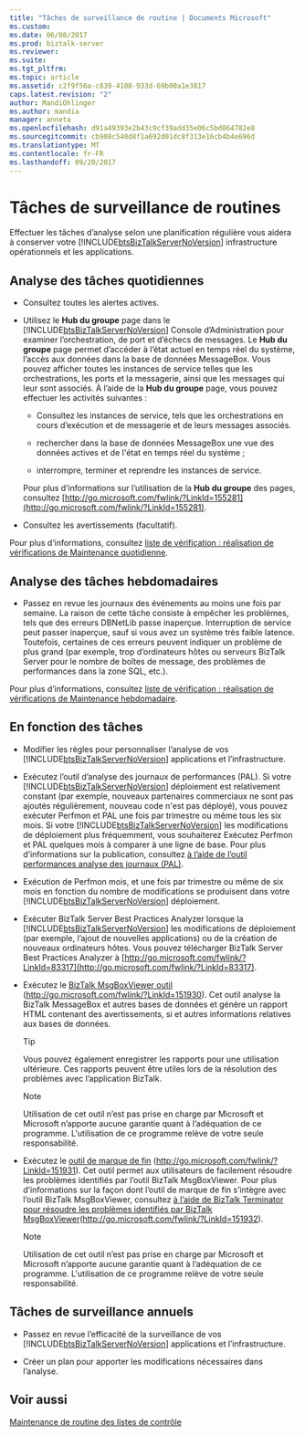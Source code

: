 ```yaml
---
title: "Tâches de surveillance de routine | Documents Microsoft"
ms.custom: 
ms.date: 06/08/2017
ms.prod: biztalk-server
ms.reviewer: 
ms.suite: 
ms.tgt_pltfrm: 
ms.topic: article
ms.assetid: c2f9f56a-c839-4108-933d-69b00a1e3817
caps.latest.revision: "2"
author: MandiOhlinger
ms.author: mandia
manager: anneta
ms.openlocfilehash: d91a49393e2b43c9cf39add35e06c5bd864782e8
ms.sourcegitcommit: cb908c540d8f1a692d01dc8f313e16cb4b4e696d
ms.translationtype: MT
ms.contentlocale: fr-FR
ms.lasthandoff: 09/20/2017
---
```

# <a name="routine-monitoring-tasks"></a>Tâches de surveillance de routines
Effectuer les tâches d’analyse selon une planification régulière vous aidera à conserver votre [!INCLUDE[btsBizTalkServerNoVersion](../includes/btsbiztalkservernoversion-md.md)] infrastructure opérationnels et les applications.  
  
## <a name="daily-monitoring-tasks"></a>Analyse des tâches quotidiennes  
  
-   Consultez toutes les alertes actives.  
  
-   Utilisez le **Hub du groupe** page dans le [!INCLUDE[btsBizTalkServerNoVersion](../includes/btsbiztalkservernoversion-md.md)] Console d’Administration pour examiner l’orchestration, de port et d’échecs de messages. Le **Hub du groupe** page permet d’accéder à l’état actuel en temps réel du système, l’accès aux données dans la base de données MessageBox. Vous pouvez afficher toutes les instances de service telles que les orchestrations, les ports et la messagerie, ainsi que les messages qui leur sont associés. À l’aide de la **Hub du groupe** page, vous pouvez effectuer les activités suivantes :  
  
    -   Consultez les instances de service, tels que les orchestrations en cours d’exécution et de messagerie et de leurs messages associés.  
  
    -   rechercher dans la base de données MessageBox une vue des données actives et de l'état en temps réel du système ;  
  
    -   interrompre, terminer et reprendre les instances de service.  
  
     Pour plus d’informations sur l’utilisation de la **Hub du groupe** des pages, consultez [http://go.microsoft.com/fwlink/?LinkId=155281](http://go.microsoft.com/fwlink/?LinkId=155281).  
  
-   Consultez les avertissements (facultatif).  
  
 Pour plus d’informations, consultez [liste de vérification : réalisation de vérifications de Maintenance quotidienne](../technical-guides/checklist-performing-daily-maintenance-checks.md).  
  
## <a name="weekly-monitoring-tasks"></a>Analyse des tâches hebdomadaires  
  
-   Passez en revue les journaux des événements au moins une fois par semaine. La raison de cette tâche consiste à empêcher les problèmes, tels que des erreurs DBNetLib passe inaperçue. Interruption de service peut passer inaperçue, sauf si vous avez un système très faible latence. Toutefois, certaines de ces erreurs peuvent indiquer un problème de plus grand (par exemple, trop d’ordinateurs hôtes ou serveurs BizTalk Server pour le nombre de boîtes de message, des problèmes de performances dans la zone SQL, etc.).  
  
 Pour plus d’informations, consultez [liste de vérification : réalisation de vérifications de Maintenance hebdomadaire](../technical-guides/checklist-performing-weekly-maintenance-checks.md).  
  
## <a name="as-needed-tasks"></a>En fonction des tâches  
  
-   Modifier les règles pour personnaliser l’analyse de vos [!INCLUDE[btsBizTalkServerNoVersion](../includes/btsbiztalkservernoversion-md.md)] applications et l’infrastructure.  
  
-   Exécutez l’outil d’analyse des journaux de performances (PAL). Si votre [!INCLUDE[btsBizTalkServerNoVersion](../includes/btsbiztalkservernoversion-md.md)] déploiement est relativement constant (par exemple, nouveaux partenaires commerciaux ne sont pas ajoutés régulièrement, nouveau code n'est pas déployé), vous pouvez exécuter Perfmon et PAL une fois par trimestre ou même tous les six mois. Si votre [!INCLUDE[btsBizTalkServerNoVersion](../includes/btsbiztalkservernoversion-md.md)] les modifications de déploiement plus fréquemment, vous souhaiterez Exécutez Perfmon et PAL quelques mois à comparer à une ligne de base. Pour plus d’informations sur la publication, consultez [à l’aide de l’outil performances analyse des journaux (PAL)](../technical-guides/using-the-performance-analysis-of-logs-pal-tool.md).  
  
-   Exécution de Perfmon mois, et une fois par trimestre ou même de six mois en fonction du nombre de modifications se produisent dans votre [!INCLUDE[btsBizTalkServerNoVersion](../includes/btsbiztalkservernoversion-md.md)] déploiement.  
  
-   Exécuter BizTalk Server Best Practices Analyzer lorsque la [!INCLUDE[btsBizTalkServerNoVersion](../includes/btsbiztalkservernoversion-md.md)] les modifications de déploiement (par exemple, l’ajout de nouvelles applications) ou de la création de nouveaux ordinateurs hôtes. Vous pouvez télécharger BizTalk Server Best Practices Analyzer à [http://go.microsoft.com/fwlink/?LinkId=83317](http://go.microsoft.com/fwlink/?LinkId=83317).  
  
-   Exécutez le [BizTalk MsgBoxViewer outil](http://go.microsoft.com/fwlink/?LinkId=151930) (http://go.microsoft.com/fwlink/?LinkId=151930). Cet outil analyse la BizTalk MessageBox et autres bases de données et génère un rapport HTML contenant des avertissements, si et autres informations relatives aux bases de données.  
  
    > [!TIP]  
    >  Vous pouvez également enregistrer les rapports pour une utilisation ultérieure. Ces rapports peuvent être utiles lors de la résolution des problèmes avec l’application BizTalk.  
  
    > [!NOTE]  
    >  Utilisation de cet outil n’est pas prise en charge par Microsoft et Microsoft n’apporte aucune garantie quant à l’adéquation de ce programme. L'utilisation de ce programme relève de votre seule responsabilité.  
  
-   Exécutez le [outil de marque de fin](http://go.microsoft.com/fwlink/?LinkId=151931) (http://go.microsoft.com/fwlink/?LinkId=151931). Cet outil permet aux utilisateurs de facilement résoudre les problèmes identifiés par l’outil BizTalk MsgBoxViewer. Pour plus d’informations sur la façon dont l’outil de marque de fin s’intègre avec l’outil BizTalk MsgBoxViewer, consultez [à l’aide de BizTalk Terminator pour résoudre les problèmes identifiés par BizTalk MsgBoxViewer](http://go.microsoft.com/fwlink/?LinkId=151932)(http://go.microsoft.com/fwlink/?LinkId=151932).  
  
    > [!NOTE]  
    >  Utilisation de cet outil n’est pas prise en charge par Microsoft et Microsoft n’apporte aucune garantie quant à l’adéquation de ce programme. L'utilisation de ce programme relève de votre seule responsabilité.  
  
## <a name="annual-monitoring-tasks"></a>Tâches de surveillance annuels  
  
-   Passez en revue l’efficacité de la surveillance de vos [!INCLUDE[btsBizTalkServerNoVersion](../includes/btsbiztalkservernoversion-md.md)] applications et l’infrastructure.  
  
-   Créer un plan pour apporter les modifications nécessaires dans l’analyse.  
  
## <a name="see-also"></a>Voir aussi  
 [Maintenance de routine des listes de contrôle](../technical-guides/routine-maintenance-checklists.md)